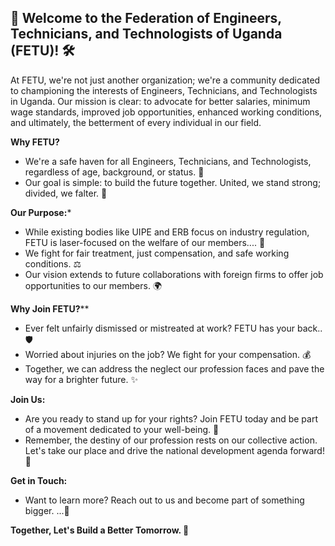 ## 🚀 Welcome to the Federation of Engineers, Technicians, and Technologists of Uganda (FETU)! 🛠️

At FETU, we're not just another organization; we're a community dedicated to championing the interests of Engineers, Technicians, and Technologists in Uganda. Our mission is clear: to advocate for better salaries, minimum wage standards, improved job opportunities, enhanced working conditions, and ultimately, the betterment of every individual in our field.

**Why FETU?**
- We're a safe haven for all Engineers, Technicians, and Technologists, regardless of age, background, or status. 🤝
- Our goal is simple: to build the future together. United, we stand strong; divided, we falter. 💪

**Our Purpose:***
- While existing bodies like UIPE and ERB focus on industry regulation, FETU is laser-focused on the welfare of our members.... 🎯
- We fight for fair treatment, just compensation, and safe working conditions. ⚖️
- Our vision extends to future collaborations with foreign firms to offer job opportunities to our members. 🌍

**Why Join FETU?****
- Ever felt unfairly dismissed or mistreated at work? FETU has your back.. 🛡️
- Worried about injuries on the job? We fight for your compensation. 💰
- Together, we can address the neglect our profession faces and pave the way for a brighter future. ✨

**Join Us:**
- Are you ready to stand up for your rights? Join FETU today and be part of a movement dedicated to your well-being. 🌟
- Remember, the destiny of our profession rests on our collective action. Let's take our place and drive the national development agenda forward! 🚀

**Get in Touch:**
- Want to learn more? Reach out to us and become part of something bigger. ...📩

**Together, Let's Build a Better Tomorrow. 💪**

